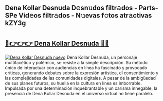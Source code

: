 ## Dena Kollar Desnuda D𝚎sn𝚞dos filtr𝚊dos - Parts-SPe Vid𝚎os filtr𝚊dos - N𝚞evas f𝚘tos atr𝚊ctivas kZY3g

# <h2><a href="http://mb83i4.tromn.icu/?c=Dena+Kollar+Desnuda">🔗👉👉👉 Dena Kollar Desnuda 🔗🔗</a></h2>

[![Dena Kollar Desnuda nuevo](https://i.imgur.com/pEAQMta.gif)](http://mb83i4.tromn.icu/?c=Dena+Kollar+Desnuda)
Dena Kollar Desnuda, un personaje multifacético y polémico, se resiste a la simple descripción. Su método único de interactuar con audiencias en línea ha fascinado y provocado críticas, generando debates sobre la expresión artística, el consentimiento y las complejidades de las comunidades digitales. A pesar de la ambigüedad de sus planes futuros, su huella en la cultura en línea es imborrable. Impulsada por una determinación inquebrantable y un carisma innegable, la presencia de Dena Kollar Desnuda en el universo virtual no tiene paralelo.
